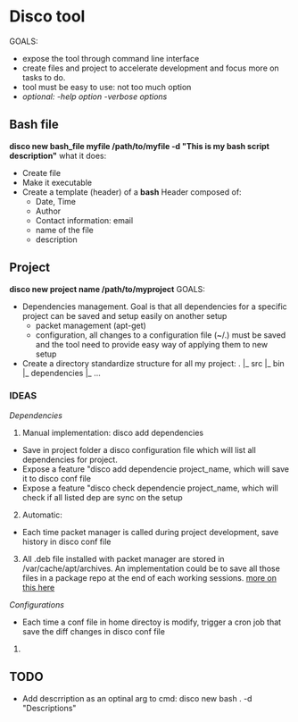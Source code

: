 # Disco tool

GOALS:
- expose the tool through command line interface
- create files and project to accelerate development and focus more on tasks to do.
- tool must be easy to use: not too much option
- *optional: -help option -verbose options*


## Bash file
**disco new bash_file myfile /path/to/myfile -d "This is my bash script description"**
what it does: 
- Create file
- Make it executable
- Create a template (header) of a **bash**
Header composed of: 
  - Date, Time
  - Author
  - Contact information: email
  - name of the file
  - description

## Project
 **disco new project name /path/to/myproject**
GOALS:
- Dependencies management. Goal is that all dependencies for a specific project can be saved and setup easily on another setup
  - packet management (apt-get)
  - configuration, all changes to a configuration file (~/.) must be saved and the tool need to provide easy way of applying them to new setup
- Create a directory standardize structure for all my project:
.
|_ src
|_ bin
|_ dependencies
|_ ...

### IDEAS
*Dependencies*

1) Manual implementation: disco add dependencies
-  Save in project folder a disco configuration file which will list all dependencies for project.
- Expose a feature "disco add dependencie project_name, which will save it to disco conf file
- Expose a feature "disco check dependencie project_name, which will check if all listed dep are sync on the setup
2) Automatic:
- Each time packet manager is called during project development, save history in disco conf file
3) All .deb file installed with packet manager are stored in /var/cache/apt/archives. An implementation could be to save all those files in a package repo at the end of each working sessions.
[more on this here](https://askubuntu.com/questions/408608/saving-a-apt-get-file-for-future-installations-how-do-i-do-it)

*Configurations*
- Each time a conf file in home directoy is modify, trigger a cron job that save the diff changes in disco conf file

1) 
## TODO
- Add descrription as an optinal arg to cmd: disco new bash . -d "Descriptions"
